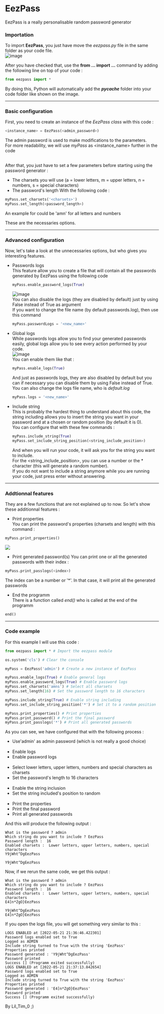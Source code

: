 # EezPass

EezPass is a really personalisable random password generator

### Importation

  To import **EezPass**, you just have move the *eezpass.py* file in the same folder as your code file.<br>
  ![image](https://user-images.githubusercontent.com/99663083/169581649-4f57038f-2621-4d2e-81df-6937fcb72dec.png)

  After you have checked that, use the **from ... import ...** command by adding the following line on top of your code :
  ```py
  from eezpass import *
  ```

  By doing this, Python will automatically add the *__pycache__* folder into your code folder like shown on the image.

***

### Basic configuration
  
First, you need to create an instance of the *EezPass class* with this code :
```py
<instance_name> = EezPass(<admin_password>)
```
The admin password is used to make modifications to the parameters.<br>
  For more readability, we will use <em>myPass</em> as <instance_name> further in the code<br><br>

After that, you just have to set a few parameters before starting using the password generator :
- The charsets you will use (a = lower letters, m = upper letters, n = numbers, s = special characters)
- The password's length
With the following code :
```py
myPass.set_charsets('<charsets>')
myPass.set_length(<password_length>)
```
An example for <charsets> could be 'amn' for all letters and numbers

These are the necessaries options.
    
***
    
### Advanced configuration
Now, let's take a look at the unnecessaries options, but who gives you interesting features.

- Passwords logs<br>
    This feature allow you to create a file that will contain all the passwords generated by EezPass using the following code 
    ```py
    myPass.enable_password_logs(True)
    ```
    ![image](https://user-images.githubusercontent.com/99663083/169659129-f6c3055c-dadc-4c70-a4e2-b42b24e03085.png)<br>
    You can also disable the logs (they are disabled by default) just by using False instead of True as argument<br>
    If you want to change the file name (by default passwords.log), then use this command
    ```py
    myPass.passwordLogs = '<new_name>'
    ```

- Global logs<br>
    While passwords logs allow you to find your generated passwords easily, global logs allow you to see every action performed by your code.<br>
    ![image](https://user-images.githubusercontent.com/99663083/169659011-615b3c08-93d6-4dcf-90c4-0004630a74cc.png)<br>
    You can enable them like that :
    ```py
    myPass.enable_logs(True)
    ```
    And just as passwords logs, they are also disabled by default but you can if necessary you can disable them by using False instead of True.<br>
    You can also change the logs file name, who is <em>default.log</em>
    ```py
    myPass.logs = '<new_name>'
    ```

- Include string<br>
    This is probably the hardest thing to understand about this code, the string including allows you to insert the string you want in your password and at a chosen or random position (by default it is 0).<br>
    You can configure that with these few commands :
    ```py
    myPass.include_string(True)
    myPass.set_include_string_position(<string_include_position>)
    ```
    And when you will run your code, it will ask you for the string you want to include.<br>
    For the <string_include_position>, you can use a number or the * character (this will generate a random number).<br>
    If you do not want to include a string anymore while you are running your code, just press enter without answering.

***
  
### Addtionnal features
They are a few functions that are not explained up to now. So let's show these additionnal features :
- Print properties<br>
You can print the password's properties (charsets and length) with this command :
```py
myPass.print_properties()
```
<img src="https://user-images.githubusercontent.com/99663083/169660355-27dc74e2-c333-413d-8eb4-80c5380700ac.png">

- Print generated password(s)
You can print one or all the generated passwords with their index :
```py
myPass.print_passlogs(<index>)
```
The index can be a number or '*'. In that case, it will print all the generated passwords

- End the programm<br>
There is a function called *end()* who is called at the end of the programm 
```py
end()
```
***
  
### Code example
For this example I will use this code :
```py
from eezpass import * # Import the eezpass module

os.system('cls') # Clear the console

myPass = EezPass('admin') # Create a new instance of EezPass

myPass.enable_logs(True) # Enable general logs
myPass.enable_password_logs(True) # Enable password logs
myPass.set_charsets('amns') # Select all charsets
myPass.set_length(16) # Set the password length to 16 characters

myPass.include_string(True) # Enable string including
myPass.set_include_string_position('*') # Set it to a random position

myPass.print_properties() # Print properties
myPass.print_password() # Print the final password
myPass.print_passlogs('*') # Print all generated passwords
```

As you can see, we have configured that with the following process :
- Use'admin' as admin password (which is not really a good choice)<br><br>
- Enable logs
- Enable password logs<br><br>
- Select lower letters, upper letters, numbers and special characters as charsets
- Set the password's length to 16 characters<br><br>
- Enable the string inclusion
- Set the string included's position to random<br><br>
- Print the properties
- Print the final password
- Print all generated passwords

And this will produce the following output :
```
What is the password ? admin
Which string do you want to include ? EezPass
Password length :  16
Enabled charsets :  Lower letters, upper letters, numbers, special characters
Y9jWht^DgEezPass

Y9jWht^DgEezPass
```

Now, if we rerun the same code, we get this output :
```
What is the password ? admin
Which string do you want to include ? EezPass
Password length :  16
Enabled charsets :  Lower letters, upper letters, numbers, special characters
E4]n*ZgO}EezPass

Y9jWht^DgEezPass
E4]n*ZgO}EezPass
```

If you open the logs file, you will get something very similar to this :
```log
LOGS ENABLED at [2022-05-21 21:36:46.422301]
Password logs enabled set to True
Logged as ADMIN
Include string turned to True with the string 'EezPass'
Properties printed
Password generated : 'Y9jWht^DgEezPass'
Password printed
Success [] (Programm exited successfully)
LOGS ENABLED at [2022-05-21 21:37:13.842654]
Password logs enabled set to True
Logged as ADMIN
Include string turned to True with the string 'EezPass'
Properties printed
Password generated : 'E4]n*ZgO}EezPass'
Password printed
Success [] (Programm exited successfully)
```
  
By Lil_Tim_0 ;)

